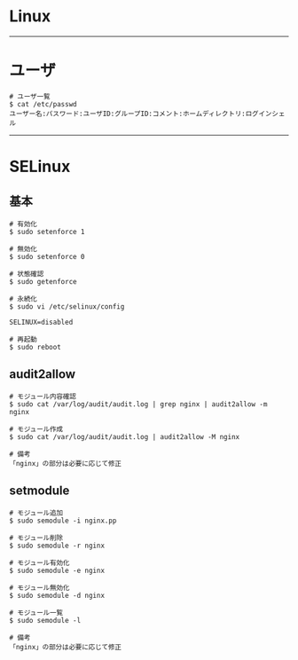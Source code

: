 # Linux

---

# ユーザ

```
# ユーザ一覧
$ cat /etc/passwd
ユーザー名:パスワード:ユーザID:グループID:コメント:ホームディレクトリ:ログインシェル
```

---

# SELinux

## 基本

```
# 有効化
$ sudo setenforce 1

# 無効化
$ sudo setenforce 0

# 状態確認
$ sudo getenforce
```

```
# 永続化
$ sudo vi /etc/selinux/config

SELINUX=disabled

# 再起動
$ sudo reboot
```

## audit2allow

```
# モジュール内容確認
$ sudo cat /var/log/audit/audit.log | grep nginx | audit2allow -m nginx

# モジュール作成
$ sudo cat /var/log/audit/audit.log | audit2allow -M nginx

# 備考
「nginx」の部分は必要に応じて修正
```

## setmodule

```
# モジュール追加
$ sudo semodule -i nginx.pp

# モジュール削除
$ sudo semodule -r nginx

# モジュール有効化
$ sudo semodule -e nginx

# モジュール無効化
$ sudo semodule -d nginx

# モジュール一覧
$ sudo semodule -l

# 備考
「nginx」の部分は必要に応じて修正
```
